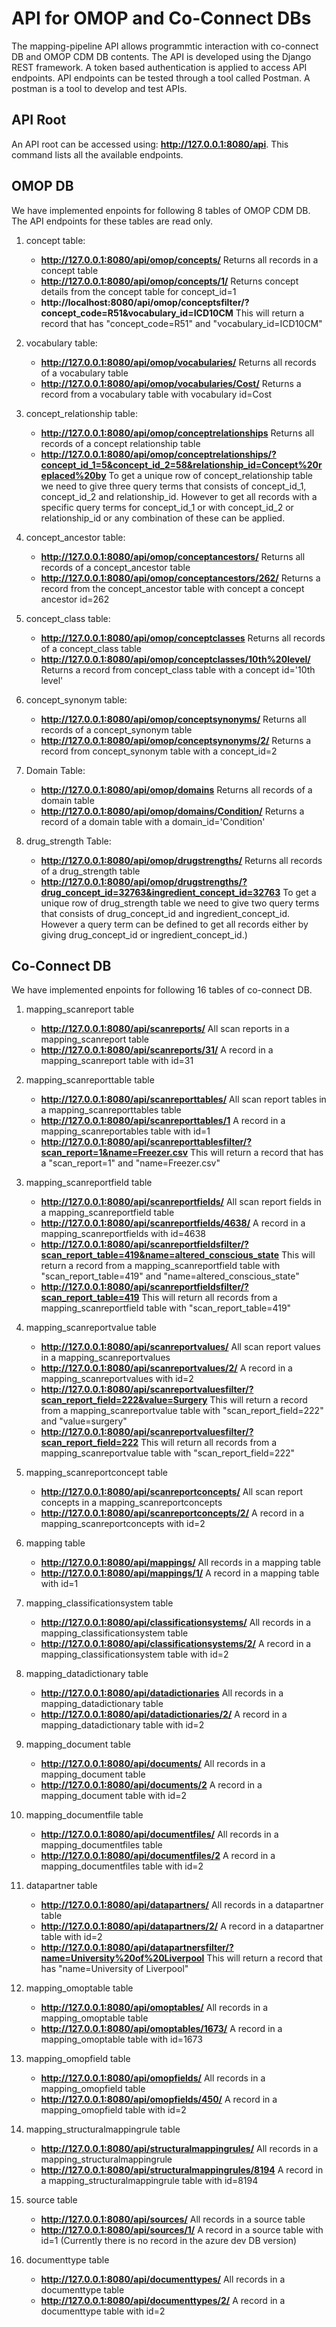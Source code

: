 # API for OMOP and Co-Connect DBs

The mapping-pipeline API allows programmtic interaction with co-connect DB and OMOP CDM DB contents. The API is developed using the Django REST framework. A token based authentication is applied to access API endpoints. API endpoints can be tested through a tool called Postman. A postman is a tool to develop and test APIs. 

## API Root
An API root can be accessed using: **http://127.0.0.1:8080/api**. This command lists all the available endpoints. 

## OMOP DB 
We have implemented enpoints for following 8 tables of OMOP CDM DB. The API endpoints for these tables are read only. 

1. concept table: 
    * **http://127.0.0.1:8080/api/omop/concepts/** Returns all records in a concept table
    * **http://127.0.0.1:8080/api/omop/concepts/1/** Returns concept details from the concept table for concept_id=1 
    * **http://localhost:8080/api/omop/conceptsfilter/?concept_code=R51&vocabulary_id=ICD10CM** This will return a record that has "concept_code=R51" and "vocabulary_id=ICD10CM"
2. vocabulary table: 
    * **http://127.0.0.1:8080/api/omop/vocabularies/** Returns all records of a vocabulary table
    * **http://127.0.0.1:8080/api/omop/vocabularies/Cost/**	Returns a record from a vocabulary table with vocabulary id=Cost

3. concept_relationship table: 
    * **http://127.0.0.1:8080/api/omop/conceptrelationships** Returns all records of a concept relationship table
    * **http://127.0.0.1:8080/api/omop/conceptrelationships/?concept_id_1=5&concept_id_2=58&relationship_id=Concept%20replaced%20by** To get a unique row of concept_relationship table we need to give three query terms that consists of concept_id_1, concept_id_2 and relationship_id. However to get all records with a specific query terms for concept_id_1 or with concept_id_2 or relationship_id or any combination of these can be applied.

4. concept_ancestor table: 
    * **http://127.0.0.1:8080/api/omop/conceptancestors/** Returns all records of a concept_ancestor table
    * **http://127.0.0.1:8080/api/omop/conceptancestors/262/** Returns a record from the concept_ancestor table with concept a concept ancestor id=262
	
5. concept_class table: 
    * **http://127.0.0.1:8080/api/omop/conceptclasses**	Returns all records of a concept_class table
    * **http://127.0.0.1:8080/api/omop/conceptclasses/10th%20level/** Returns a record from concept_class table with a concept id='10th level'

6. concept_synonym table: 
    * **http://127.0.0.1:8080/api/omop/conceptsynonyms/** Returns all records of a concept_synonym table
    * **http://127.0.0.1:8080/api/omop/conceptsynonyms/2/** Returns a record from concept_synonym table with a concept_id=2
	
7. Domain Table: 
    * **http://127.0.0.1:8080/api/omop/domains** Returns all records of a domain table
    * **http://127.0.0.1:8080/api/omop/domains/Condition/**	Returns a record of a domain table with a domain_id='Condition'

8. drug_strength Table: 
    * **http://127.0.0.1:8080/api/omop/drugstrengths/**	Returns all records of a drug_strength table
    * **http://127.0.0.1:8080/api/omop/drugstrengths/?drug_concept_id=32763&ingredient_concept_id=32763** To get a unique row of drug_strength table we need to give two query terms that consists of drug_concept_id and ingredient_concept_id. However a query term can be defined to get all records either by giving drug_concept_id or ingredient_concept_id.)
	
## Co-Connect DB

We have implemented enpoints for following 16 tables of co-connect DB. 

1. mapping_scanreport table
    * **http://127.0.0.1:8080/api/scanreports/** All scan reports in a mapping_scanreport table
    * **http://127.0.0.1:8080/api/scanreports/31/** A record in a mapping_scanreport table with id=31
	
2. mapping_scanreporttable table
    * **http://127.0.0.1:8080/api/scanreporttables/** All scan report tables in a mapping_scanreporttables table
    * **http://127.0.0.1:8080/api/scanreporttables/1** A record in a mapping_scanreportables table with id=1
	* **http://127.0.0.1:8080/api/scanreporttablesfilter/?scan_report=1&name=Freezer.csv** This will return a record that has a "scan_report=1" and "name=Freezer.csv"
	
3. mapping_scanreportfield table
    * **http://127.0.0.1:8080/api/scanreportfields/** All scan report fields in a mapping_scanreportfield table
    * **http://127.0.0.1:8080/api/scanreportfields/4638/** A record in a mapping_scanreportfields with id=4638 
    * **http://127.0.0.1:8080/api/scanreportfieldsfilter/?scan_report_table=419&name=altered_conscious_state** This will return a record from a mapping_scanreportfield table with "scan_report_table=419" and "name=altered_conscious_state"
    *  **http://127.0.0.1:8080/api/scanreportfieldsfilter/?scan_report_table=419** This will return all records from a mapping_scanreportfield table with "scan_report_table=419"

4. mapping_scanreportvalue table
    * **http://127.0.0.1:8080/api/scanreportvalues/** All scan report values in a mapping_scanreportvalues
    * **http://127.0.0.1:8080/api/scanreportvalues/2/** A record in a mapping_scanreportvalues with id=2
    * **http://127.0.0.1:8080/api/scanreportvaluesfilter/?scan_report_field=222&value=Surgery** This will return a record from a mapping_scanreportvalue table with "scan_report_field=222" and "value=surgery"
    * **http://127.0.0.1:8080/api/scanreportvaluesfilter/?scan_report_field=222** This will return all records from a mapping_scanreportvalue table with "scan_report_field=222"

5. mapping_scanreportconcept table	
    * **http://127.0.0.1:8080/api/scanreportconcepts/** All scan report concepts in a mapping_scanreportconcepts
    * **http://127.0.0.1:8080/api/scanreportconcepts/2/** A record in a mapping_scanreportconcepts with id=2
	
6. mapping table	
    * **http://127.0.0.1:8080/api/mappings/** All records in a mapping table
    * **http://127.0.0.1:8080/api/mappings/1/** A record in a mapping table with id=1

7. mapping_classificationsystem table	
    * **http://127.0.0.1:8080/api/classificationsystems/** All records in a mapping_classificationsystem table
    * **http://127.0.0.1:8080/api/classificationsystems/2/** A record in a mapping_classificationsystem table with id=2

8. mapping_datadictionary table	
    * **http://127.0.0.1:8080/api/datadictionaries** All records in a mapping_datadictionary table
    * **http://127.0.0.1:8080/api/datadictionaries/2/** A record in a mapping_datadictionary table with id=2

9. mapping_document table	
    * **http://127.0.0.1:8080/api/documents/** All records in a mapping_document table
    * **http://127.0.0.1:8080/api/documents/2** A record in a mapping_document table with id=2

10. mapping_documentfile table	
    * **http://127.0.0.1:8080/api/documentfiles/** All records in a mapping_documentfiles table
    * **http://127.0.0.1:8080/api/documentfiles/2** A record in a mapping_documentfiles table with id=2

11. datapartner table	
     * **http://127.0.0.1:8080/api/datapartners/** All records in a datapartner table
     * **http://127.0.0.1:8080/api/datapartners/2/** A record in a datapartner table with id=2
     * **http://127.0.0.1:8080/api/datapartnersfilter/?name=University%20of%20Liverpool** This will return a record that has "name=University of Liverpool"

12. mapping_omoptable table	
     * **http://127.0.0.1:8080/api/omoptables/** All records in a mapping_omoptable table
     * **http://127.0.0.1:8080/api/omoptables/1673/** A record in a mapping_omoptable table with id=1673

13. mapping_omopfield table	
     * **http://127.0.0.1:8080/api/omopfields/** All records in a mapping_omopfield table
     * **http://127.0.0.1:8080/api/omopfields/450/** A record in a mapping_omopfield table with id=2

14. mapping_structuralmappingrule table	
     * **http://127.0.0.1:8080/api/structuralmappingrules/** All records in a mapping_structuralmappingrule
     * **http://127.0.0.1:8080/api/structuralmappingrules/8194** A record in a mapping_structuralmappingrule table with id=8194	
	
15. source table	
     * **http://127.0.0.1:8080/api/sources/** All records in a source table
     * **http://127.0.0.1:8080/api/sources/1/** A record in a source table with id=1   (Currently there is no record in the azure dev DB version)
		
16. documenttype table	
     * **http://127.0.0.1:8080/api/documenttypes/** All records in a documenttype table
     * **http://127.0.0.1:8080/api/documenttypes/2/** A record in a documenttype table with id=2
	
